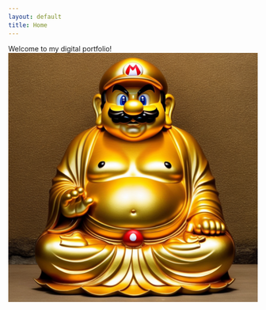 ```yaml
---
layout: default
title: Home
---
```


Welcome to my digital portfolio!
<img src="./assets/gallery/art/00185-8-Euler a-juggernautXL_version2-1024x1024.png">

